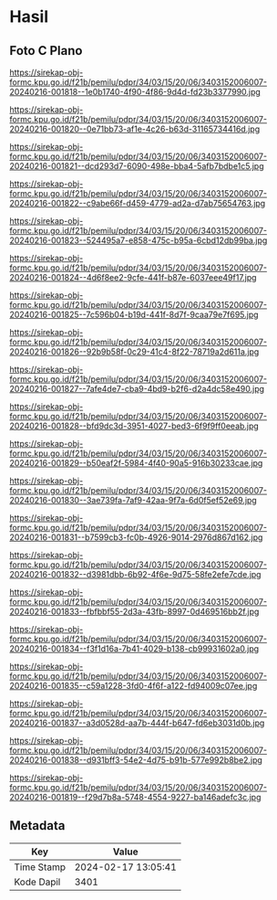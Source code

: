 # Hasil

## Foto C Plano

https://sirekap-obj-formc.kpu.go.id/f21b/pemilu/pdpr/34/03/15/20/06/3403152006007-20240216-001818--1e0b1740-4f90-4f86-9d4d-fd23b3377990.jpg

https://sirekap-obj-formc.kpu.go.id/f21b/pemilu/pdpr/34/03/15/20/06/3403152006007-20240216-001820--0e71bb73-af1e-4c26-b63d-31165734416d.jpg

https://sirekap-obj-formc.kpu.go.id/f21b/pemilu/pdpr/34/03/15/20/06/3403152006007-20240216-001821--dcd293d7-6090-498e-bba4-5afb7bdbe1c5.jpg

https://sirekap-obj-formc.kpu.go.id/f21b/pemilu/pdpr/34/03/15/20/06/3403152006007-20240216-001822--c9abe66f-d459-4779-ad2a-d7ab75654763.jpg

https://sirekap-obj-formc.kpu.go.id/f21b/pemilu/pdpr/34/03/15/20/06/3403152006007-20240216-001823--524495a7-e858-475c-b95a-6cbd12db99ba.jpg

https://sirekap-obj-formc.kpu.go.id/f21b/pemilu/pdpr/34/03/15/20/06/3403152006007-20240216-001824--4d6f8ee2-9cfe-441f-b87e-6037eee49f17.jpg

https://sirekap-obj-formc.kpu.go.id/f21b/pemilu/pdpr/34/03/15/20/06/3403152006007-20240216-001825--7c596b04-b19d-441f-8d7f-9caa79e7f695.jpg

https://sirekap-obj-formc.kpu.go.id/f21b/pemilu/pdpr/34/03/15/20/06/3403152006007-20240216-001826--92b9b58f-0c29-41c4-8f22-78719a2d611a.jpg

https://sirekap-obj-formc.kpu.go.id/f21b/pemilu/pdpr/34/03/15/20/06/3403152006007-20240216-001827--7afe4de7-cba9-4bd9-b2f6-d2a4dc58e490.jpg

https://sirekap-obj-formc.kpu.go.id/f21b/pemilu/pdpr/34/03/15/20/06/3403152006007-20240216-001828--bfd9dc3d-3951-4027-bed3-6f9f9ff0eeab.jpg

https://sirekap-obj-formc.kpu.go.id/f21b/pemilu/pdpr/34/03/15/20/06/3403152006007-20240216-001829--b50eaf2f-5984-4f40-90a5-916b30233cae.jpg

https://sirekap-obj-formc.kpu.go.id/f21b/pemilu/pdpr/34/03/15/20/06/3403152006007-20240216-001830--3ae739fa-7af9-42aa-9f7a-6d0f5ef52e69.jpg

https://sirekap-obj-formc.kpu.go.id/f21b/pemilu/pdpr/34/03/15/20/06/3403152006007-20240216-001831--b7599cb3-fc0b-4926-9014-2976d867d162.jpg

https://sirekap-obj-formc.kpu.go.id/f21b/pemilu/pdpr/34/03/15/20/06/3403152006007-20240216-001832--d3981dbb-6b92-4f6e-9d75-58fe2efe7cde.jpg

https://sirekap-obj-formc.kpu.go.id/f21b/pemilu/pdpr/34/03/15/20/06/3403152006007-20240216-001833--fbfbbf55-2d3a-43fb-8997-0d469516bb2f.jpg

https://sirekap-obj-formc.kpu.go.id/f21b/pemilu/pdpr/34/03/15/20/06/3403152006007-20240216-001834--f3f1d16a-7b41-4029-b138-cb99931602a0.jpg

https://sirekap-obj-formc.kpu.go.id/f21b/pemilu/pdpr/34/03/15/20/06/3403152006007-20240216-001835--c59a1228-3fd0-4f6f-a122-fd94009c07ee.jpg

https://sirekap-obj-formc.kpu.go.id/f21b/pemilu/pdpr/34/03/15/20/06/3403152006007-20240216-001837--a3d0528d-aa7b-444f-b647-fd6eb3031d0b.jpg

https://sirekap-obj-formc.kpu.go.id/f21b/pemilu/pdpr/34/03/15/20/06/3403152006007-20240216-001838--d931bff3-54e2-4d75-b91b-577e992b8be2.jpg

https://sirekap-obj-formc.kpu.go.id/f21b/pemilu/pdpr/34/03/15/20/06/3403152006007-20240216-001819--f29d7b8a-5748-4554-9227-ba146adefc3c.jpg


## Metadata

| Key        | Value               |
| ---------- | ------------------- |
| Time Stamp | 2024-02-17 13:05:41 |
| Kode Dapil | 3401                |




